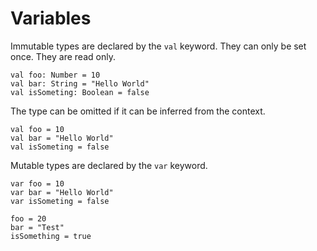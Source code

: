 # Variables

Immutable types are declared by the `val` keyword.
They can only be set once.
They are read only.

``` 
val foo: Number = 10
val bar: String = "Hello World"
val isSometing: Boolean = false
```

The type can be omitted if it can be inferred from the context.

```
val foo = 10
val bar = "Hello World"
val isSometing = false
```

Mutable types are declared by the `var` keyword.

```
var foo = 10
var bar = "Hello World"
var isSometing = false

foo = 20
bar = "Test"
isSomething = true
```